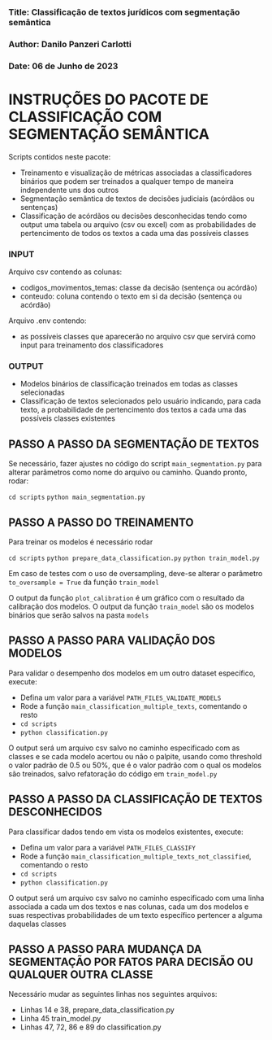 ### Title:  Classificação de textos jurídicos com segmentação semântica
### Author: Danilo Panzeri Carlotti
### Date:   06 de Junho de 2023


# INSTRUÇÕES DO PACOTE DE CLASSIFICAÇÃO COM SEGMENTAÇÃO SEMÂNTICA

Scripts contidos neste pacote:

- Treinamento e visualização de métricas associadas a classificadores binários que podem ser treinados a qualquer tempo de maneira independente uns dos outros
- Segmentação semântica de textos de decisões judiciais (acórdãos ou sentenças)
- Classificação de acórdãos ou decisões desconhecidas tendo como output uma tabela ou arquivo (csv ou excel) com as probabilidades de pertencimento de todos os textos a cada uma das possíveis classes

### INPUT

Arquivo csv contendo as colunas:
- codigos_movimentos_temas: classe da decisão (sentença ou acórdão)
- conteudo: coluna contendo o texto em si da decisão (sentença ou acórdão)

Arquivo .env contendo:
- as possíveis classes que aparecerão no arquivo csv que servirá como input para treinamento dos classificadores

### OUTPUT

- Modelos binários de classificação treinados em todas as classes selecionadas
- Classificação de textos selecionados pelo usuário indicando, para cada texto, a probabilidade de pertencimento dos textos a cada uma das possíveis classes existentes

## PASSO A PASSO DA SEGMENTAÇÃO DE TEXTOS

Se necessário, fazer ajustes no código do script `main_segmentation.py` para alterar parâmetros como nome do arquivo ou caminho. 
Quando pronto, rodar:

`cd scripts`
`python main_segmentation.py`

## PASSO A PASSO DO TREINAMENTO

Para treinar os modelos é necessário rodar

`cd scripts`
`python prepare_data_classification.py`
`python train_model.py`

Em caso de testes com o uso de oversampling, deve-se alterar o parâmetro `to_oversample = True` da função `train_model`

O output da função `plot_calibration` é um gráfico com o resultado da calibração dos modelos.
O output da função `train_model` são os modelos binários que serão salvos na pasta `models`

## PASSO A PASSO PARA VALIDAÇÃO DOS MODELOS

Para validar o desempenho dos modelos em um outro dataset específico, execute:

- Defina um valor para a variável `PATH_FILES_VALIDATE_MODELS`
- Rode a função `main_classification_multiple_texts`, comentando o resto
- `cd scripts`
- `python classification.py`

O output será um arquivo csv salvo no caminho especificado com as classes e se cada modelo acertou ou não o palpite, usando como threshold o valor padrão de 0.5 ou 50%, que é o valor padrão com o qual os modelos são treinados, salvo refatoração do código em `train_model.py`

## PASSO A PASSO DA CLASSIFICAÇÃO DE TEXTOS DESCONHECIDOS

Para classificar dados tendo em vista os modelos existentes, execute:

- Defina um valor para a variável `PATH_FILES_CLASSIFY`
- Rode a função `main_classification_multiple_texts_not_classified`, comentando o resto
- `cd scripts`
- `python classification.py`

O output será um arquivo csv salvo no caminho especificado com uma linha associada a cada um dos textos e nas colunas, cada um dos modelos e suas respectivas probabilidades de um texto específico pertencer a alguma daquelas classes


## PASSO A PASSO PARA MUDANÇA DA SEGMENTAÇÃO POR FATOS PARA DECISÃO OU QUALQUER OUTRA CLASSE

Necessário mudar as seguintes linhas nos seguintes arquivos:
- Linhas 14 e 38, prepare_data_classification.py
- Linha 45 train_model.py
- Linhas 47, 72, 86 e 89 do classification.py
